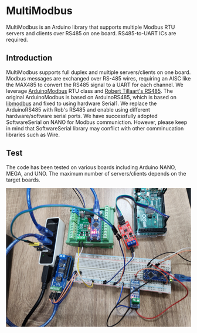# MultiModbus

MultiModbus is an Arduino library that supports multiple Modbus RTU servers and clients over RS485 on one board. RS485-to-UART ICs are required.

## Introduction

MultiModbus supports full duplex and multiple servers/clients on one board. Modbus messages are exchanged over RS-485 wires, requiring an AISC like the MAX485 to convert the RS485 signal to a UART for each channel. We leverage [ArduinoModbus](https://github.com/arduino-libraries/ArduinoModbus) RTU class and [Robert Tillaart's RS485](https://github.com/RobTillaart/RS485). The original ArduinoModbus is based on ArduinoRS485, which is based on [libmodbus](https://libmodbus.org/) and fixed to using hardware Serial1. We replace the ArduinoRS485 with Rob's RS485 and enable using different hardware/software serial ports. We have successfully adopted SoftwareSerial on NANO for Modbus communiction. However, please keep in mind that SoftwareSerial library may conflict with other comminucation libraries such as Wire.

## Test

The code has been tested on various boards including Arduino NANO, MEGA, and UNO. The maximum number of servers/clients depends on the target boards.

<img src="./img/4_arduino_modbus_test.jpg">
